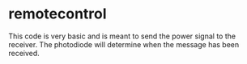 # remotecontrol
This code is very basic and is meant to send the power signal to the receiver.
The photodiode will determine when the message has been received.
